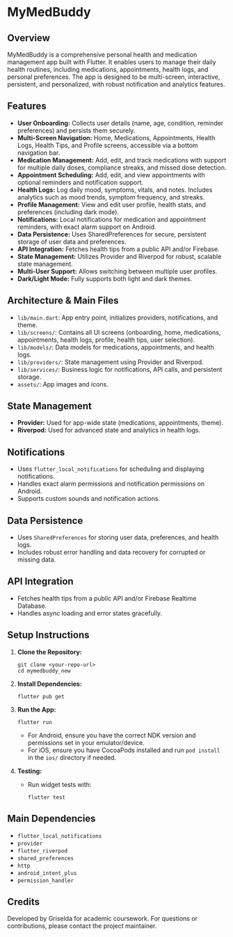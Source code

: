 # MyMedBuddy

## Overview
MyMedBuddy is a comprehensive personal health and medication management app built with Flutter. It enables users to manage their daily health routines, including medications, appointments, health logs, and personal preferences. The app is designed to be multi-screen, interactive, persistent, and personalized, with robust notification and analytics features.

## Features
- **User Onboarding:** Collects user details (name, age, condition, reminder preferences) and persists them securely.
- **Multi-Screen Navigation:** Home, Medications, Appointments, Health Logs, Health Tips, and Profile screens, accessible via a bottom navigation bar.
- **Medication Management:** Add, edit, and track medications with support for multiple daily doses, compliance streaks, and missed dose detection.
- **Appointment Scheduling:** Add, edit, and view appointments with optional reminders and notification support.
- **Health Logs:** Log daily mood, symptoms, vitals, and notes. Includes analytics such as mood trends, symptom frequency, and streaks.
- **Profile Management:** View and edit user profile, health stats, and preferences (including dark mode).
- **Notifications:** Local notifications for medication and appointment reminders, with exact alarm support on Android.
- **Data Persistence:** Uses SharedPreferences for secure, persistent storage of user data and preferences.
- **API Integration:** Fetches health tips from a public API and/or Firebase.
- **State Management:** Utilizes Provider and Riverpod for robust, scalable state management.
- **Multi-User Support:** Allows switching between multiple user profiles.
- **Dark/Light Mode:** Fully supports both light and dark themes.

## Architecture & Main Files
- `lib/main.dart`: App entry point, initializes providers, notifications, and theme.
- `lib/screens/`: Contains all UI screens (onboarding, home, medications, appointments, health logs, profile, health tips, user selection).
- `lib/models/`: Data models for medications, appointments, and health logs.
- `lib/providers/`: State management using Provider and Riverpod.
- `lib/services/`: Business logic for notifications, API calls, and persistent storage.
- `assets/`: App images and icons.

## State Management
- **Provider:** Used for app-wide state (medications, appointments, theme).
- **Riverpod:** Used for advanced state and analytics in health logs.

## Notifications
- Uses `flutter_local_notifications` for scheduling and displaying notifications.
- Handles exact alarm permissions and notification permissions on Android.
- Supports custom sounds and notification actions.

## Data Persistence
- Uses `SharedPreferences` for storing user data, preferences, and health logs.
- Includes robust error handling and data recovery for corrupted or missing data.

## API Integration
- Fetches health tips from a public API and/or Firebase Realtime Database.
- Handles async loading and error states gracefully.

## Setup Instructions
1. **Clone the Repository:**
   ```
   git clone <your-repo-url>
   cd mymedbuddy_new
   ```
2. **Install Dependencies:**
   ```
   flutter pub get
   ```
3. **Run the App:**
   ```
   flutter run
   ```
   - For Android, ensure you have the correct NDK version and permissions set in your emulator/device.
   - For iOS, ensure you have CocoaPods installed and run `pod install` in the `ios/` directory if needed.

4. **Testing:**
   - Run widget tests with:
     ```
     flutter test
     ```

## Main Dependencies
- `flutter_local_notifications`
- `provider`
- `flutter_riverpod`
- `shared_preferences`
- `http`
- `android_intent_plus`
- `permission_handler`

## Credits
Developed by Griselda for academic coursework. For questions or contributions, please contact the project maintainer.
